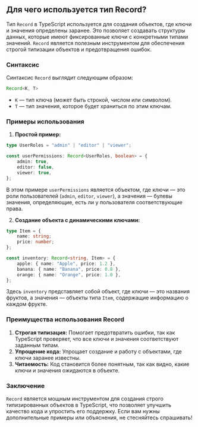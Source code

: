 ## Для чего используется тип Record?

Тип `Record` в TypeScript используется для создания объектов, где ключи и значения определены заранее. Это позволяет создавать структуры данных, которые имеют фиксированные ключи с конкретными типами значений. `Record` является полезным инструментом для обеспечения строгой типизации объектов и предотвращения ошибок.

### Синтаксис

Синтаксис `Record` выглядит следующим образом:

```typescript
Record<K, T>
```

- `K` — тип ключа (может быть строкой, числом или символом).
- `T` — тип значения, которое будет храниться по этим ключам.

### Примеры использования

1. **Простой пример:**

```typescript
type UserRoles = "admin" | "editor" | "viewer";

const userPermissions: Record<UserRoles, boolean> = {
    admin: true,
    editor: false,
    viewer: true,
};
```
В этом примере `userPermissions` является объектом, где ключи — это роли пользователей (`admin`, `editor`, `viewer`), а значения — булевы значения, определяющие, есть ли у пользователя соответствующие права.

2. **Создание объекта с динамическими ключами:**

```typescript
type Item = {
    name: string;
    price: number;
};

const inventory: Record<string, Item> = {
    apple: { name: "Apple", price: 1.2 },
    banana: { name: "Banana", price: 0.8 },
    orange: { name: "Orange", price: 1.0 },
};
```
Здесь `inventory` представляет собой объект, где ключи — это названия фруктов, а значения — объекты типа `Item`, содержащие информацию о каждом фрукте.

### Преимущества использования Record

1. **Строгая типизация:** Помогает предотвратить ошибки, так как TypeScript проверяет, что все ключи и значения соответствуют заданным типам.
2. **Упрощение кода:** Упрощает создание и работу с объектами, где ключи заранее известны.
3. **Читаемость:** Код становится более понятным, так как видно, какие ключи и значения ожидаются в объекте.

### Заключение

`Record` является мощным инструментом для создания строго типизированных объектов в TypeScript, что позволяет улучшить качество кода и упростить его поддержку. Если вам нужны дополнительные примеры или объяснения, не стесняйтесь спрашивать!